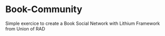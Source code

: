 Book-Community
==============

Simple exercice to create a Book Social Network with Lithium Framework from Union of RAD